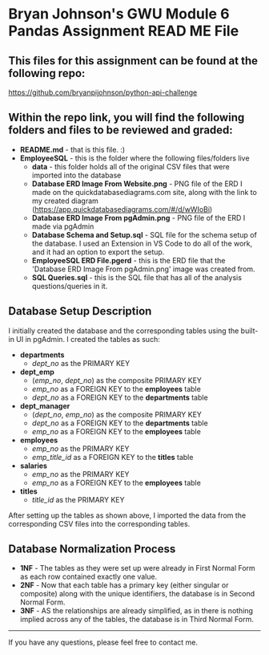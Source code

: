# Bryan Johnson's GWU Module 6 Pandas Assignment READ ME File

## This files for this assignment can be found at the following repo:
https://github.com/bryanpijohnson/python-api-challenge

## Within the repo link, you will find the following folders and files to be reviewed and graded:

- **README.md** - that is this file. :)
- **EmployeeSQL** - this is the folder where the following files/folders live
    - **data** - this folder holds all of the original CSV files that were imported into the database
    - **Database ERD Image From Website.png** - PNG file of the ERD I made on the quickdatabasediagrams.com site, along with the link to my created diagram (https://app.quickdatabasediagrams.com/#/d/wWIoBi)
    - **Database ERD Image From pgAdmin.png** - PNG file of the ERD I made via pgAdmin
    - **Database Schema and Setup.sql** - SQL file for the schema setup of the database. I used an Extension in VS Code to do all of the work, and it had an option to export the setup.
    - **EmployeeSQL ERD File.pgerd** - this is the ERD file that the 'Database ERD Image From pgAdmin.png' image was created from.
    - **SQL Queries.sql** - this is the SQL file that has all of the analysis questions/queries in it.

## Database Setup Description

I initially created the database and the corresponding tables using the built-in UI in pgAdmin. I created the tables as such:

- **departments**
    - *dept_no* as the PRIMARY KEY
- **dept_emp**
    - (*emp_no*, *dept_no*) as the composite PRIMARY KEY
    - *emp_no* as a FOREIGN KEY to the **employees** table
    - *dept_no* as a FOREIGN KEY to the **departments** table
- **dept_manager**
    - (*dept_no*, *emp_no*) as the composite PRIMARY KEY
    - *dept_no* as a FOREIGN KEY to the **departments** table
    - *emp_no* as a FOREIGN KEY to the **employees** table
- **employees**
    - *emp_no* as the PRIMARY KEY
    - *emp_title_id* as a FOREIGN KEY to the **titles** table
- **salaries**
    - *emp_no* as the PRIMARY KEY
    - *emp_no* as a FOREIGN KEY to the **employees** table
- **titles**
    - *title_id* as the PRIMARY KEY

After setting up the tables as shown above, I imported the data from the corresponding CSV files into the corresponding tables.

## Database Normalization Process

- **1NF** - The tables as they were set up were already in First Normal Form as each row contained exactly one value.
- **2NF** - Now that each table has a primary key (either singular or composite) along with the unique identifiers, the database is in Second Normal Form.
- **3NF** - AS the relationships are already simplified, as in there is nothing implied across any of the tables, the database is in Third Normal Form.

---

If you have any questions, please feel free to contact me.